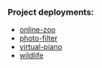### Project deployments:

* [online-zoo](https://avvvr.github.io/JS2021Q1/online-zoo/pages/main/)
* [photo-filter](https://avvvr.github.io/JS2021Q1/photo-filter/)
* [virtual-piano](https://avvvr.github.io/JS2021Q1/virtual-piano/)
* [wildlife](https://avvvr.github.io/JS2021Q1/wildlife/)
